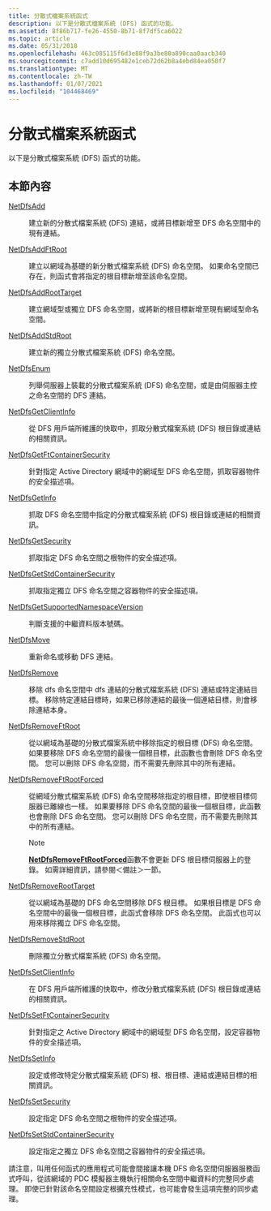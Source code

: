 ```yaml
---
title: 分散式檔案系統函式
description: 以下是分散式檔案系統 (DFS) 函式的功能。
ms.assetid: 8f86b717-fe26-4550-8b71-8f7df5ca6022
ms.topic: article
ms.date: 05/31/2018
ms.openlocfilehash: 463c085115f6d3e88f9a3be80a890caa0aacb340
ms.sourcegitcommit: c7add10d695482e1ceb72d62b8a4ebd84ea050f7
ms.translationtype: MT
ms.contentlocale: zh-TW
ms.lasthandoff: 01/07/2021
ms.locfileid: "104468469"
---
```

# <a name="distributed-file-system-functions"></a>分散式檔案系統函式

以下是分散式檔案系統 (DFS) 函式的功能。

## <a name="in-this-section"></a>本節內容

<dl> <dt>

[NetDfsAdd](/windows/desktop/api/lmdfs/nf-lmdfs-netdfsadd)
</dt> <dd>
建立新的分散式檔案系統 (DFS) 連結，或將目標新增至 DFS 命名空間中的現有連結。

</dd> <dt>

[NetDfsAddFtRoot](/windows/desktop/api/lmdfs/nf-lmdfs-netdfsaddftroot)
</dt> <dd>
建立以網域為基礎的新分散式檔案系統 (DFS) 命名空間。 如果命名空間已存在，則函式會將指定的根目標新增至該命名空間。

</dd> <dt>

[NetDfsAddRootTarget](/windows/desktop/api/lmdfs/nf-lmdfs-netdfsaddroottarget)
</dt> <dd>
建立網域型或獨立 DFS 命名空間，或將新的根目標新增至現有網域型命名空間。

</dd> <dt>

[NetDfsAddStdRoot](/windows/desktop/api/lmdfs/nf-lmdfs-netdfsaddstdroot)
</dt> <dd>
建立新的獨立分散式檔案系統 (DFS) 命名空間。

</dd> <dt>

[NetDfsEnum](/windows/desktop/api/lmdfs/nf-lmdfs-netdfsenum)
</dt> <dd>
列舉伺服器上裝載的分散式檔案系統 (DFS) 命名空間，或是由伺服器主控之命名空間的 DFS 連結。

</dd> <dt>

[NetDfsGetClientInfo](/windows/desktop/api/lmdfs/nf-lmdfs-netdfsgetclientinfo)
</dt> <dd>
從 DFS 用戶端所維護的快取中，抓取分散式檔案系統 (DFS) 根目錄或連結的相關資訊。

</dd> <dt>

[NetDfsGetFtContainerSecurity](/windows/desktop/api/lmdfs/nf-lmdfs-netdfsgetftcontainersecurity)
</dt> <dd>
針對指定 Active Directory 網域中的網域型 DFS 命名空間，抓取容器物件的安全描述項。

</dd> <dt>

[NetDfsGetInfo](/windows/desktop/api/lmdfs/nf-lmdfs-netdfsgetinfo)
</dt> <dd>
抓取 DFS 命名空間中指定的分散式檔案系統 (DFS) 根目錄或連結的相關資訊。

</dd> <dt>

[NetDfsGetSecurity](/windows/desktop/api/lmdfs/nf-lmdfs-netdfsgetsecurity)
</dt> <dd>
抓取指定 DFS 命名空間之根物件的安全描述項。

</dd> <dt>

[NetDfsGetStdContainerSecurity](/windows/desktop/api/lmdfs/nf-lmdfs-netdfsgetstdcontainersecurity)
</dt> <dd>
抓取指定獨立 DFS 命名空間之容器物件的安全描述項。

</dd> <dt>

[NetDfsGetSupportedNamespaceVersion](/windows/desktop/api/lmdfs/nf-lmdfs-netdfsgetsupportednamespaceversion)
</dt> <dd>
判斷支援的中繼資料版本號碼。

</dd> <dt>

[NetDfsMove](/windows/desktop/api/lmdfs/nf-lmdfs-netdfsmove)
</dt> <dd>
重新命名或移動 DFS 連結。

</dd> <dt>

[NetDfsRemove](/windows/desktop/api/lmdfs/nf-lmdfs-netdfsremove)
</dt> <dd>
移除 dfs 命名空間中 dfs 連結的分散式檔案系統 (DFS) 連結或特定連結目標。 移除特定連結目標時，如果已移除連結的最後一個連結目標，則會移除連結本身。

</dd> <dt>

[NetDfsRemoveFtRoot](/windows/desktop/api/lmdfs/nf-lmdfs-netdfsremoveftroot)
</dt> <dd>
從以網域為基礎的分散式檔案系統中移除指定的根目標 (DFS) 命名空間。 如果要移除 DFS 命名空間的最後一個根目標，此函數也會刪除 DFS 命名空間。 您可以刪除 DFS 命名空間，而不需要先刪除其中的所有連結。

</dd> <dt>

[NetDfsRemoveFtRootForced](/windows/desktop/api/lmdfs/nf-lmdfs-netdfsremoveftrootforced)
</dt> <dd>
從網域分散式檔案系統 (DFS) 命名空間移除指定的根目標，即使根目標伺服器已離線也一樣。 如果要移除 DFS 命名空間的最後一個根目標，此函數也會刪除 DFS 命名空間。 您可以刪除 DFS 命名空間，而不需要先刪除其中的所有連結。

> [!Note]
> [**NetDfsRemoveFtRootForced**](/windows/desktop/api/lmdfs/nf-lmdfs-netdfsremoveftrootforced)函數不會更新 DFS 根目標伺服器上的登錄。 如需詳細資訊，請參閱＜備註＞一節。

</dd> <dt>

[NetDfsRemoveRootTarget](/windows/desktop/api/lmdfs/nf-lmdfs-netdfsremoveroottarget)
</dt> <dd>
從以網域為基礎的 DFS 命名空間移除 DFS 根目標。 如果根目標是 DFS 命名空間中的最後一個根目標，此函式會移除 DFS 命名空間。 此函式也可以用來移除獨立 DFS 命名空間。

</dd> <dt>

[NetDfsRemoveStdRoot](/windows/desktop/api/lmdfs/nf-lmdfs-netdfsremovestdroot)
</dt> <dd>
刪除獨立分散式檔案系統 (DFS) 命名空間。

</dd> <dt>

[NetDfsSetClientInfo](/windows/desktop/api/lmdfs/nf-lmdfs-netdfssetclientinfo)
</dt> <dd>
在 DFS 用戶端所維護的快取中，修改分散式檔案系統 (DFS) 根目錄或連結的相關資訊。

</dd> <dt>

[NetDfsSetFtContainerSecurity](/windows/desktop/api/lmdfs/nf-lmdfs-netdfssetftcontainersecurity)
</dt> <dd>
針對指定之 Active Directory 網域中的網域型 DFS 命名空間，設定容器物件的安全描述項。

</dd> <dt>

[NetDfsSetInfo](/windows/desktop/api/lmdfs/nf-lmdfs-netdfssetinfo)
</dt> <dd>
設定或修改特定分散式檔案系統 (DFS) 根、根目標、連結或連結目標的相關資訊。

</dd> <dt>

[NetDfsSetSecurity](/windows/desktop/api/lmdfs/nf-lmdfs-netdfssetsecurity)
</dt> <dd>
設定指定 DFS 命名空間之根物件的安全描述項。

</dd> <dt>

[NetDfsSetStdContainerSecurity](/windows/desktop/api/lmdfs/nf-lmdfs-netdfssetstdcontainersecurity)
</dt> <dd>
設定指定之獨立 DFS 命名空間之容器物件的安全描述項。

</dd> </dl>

請注意，叫用任何函式的應用程式可能會間接讓本機 DFS 命名空間伺服器服務函式呼叫，從該網域的 PDC 模擬器主機執行相關命名空間中繼資料的完整同步處理。 即使已針對該命名空間設定根擴充性模式，也可能會發生這項完整的同步處理。
